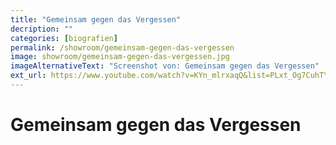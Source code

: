```yaml
---
title: "Gemeinsam gegen das Vergessen"
decription: ""
categories: [biografien]
permalink: /showroom/gemeinsam-gegen-das-vergessen
image: showroom/gemeinsam-gegen-das-vergessen.jpg
imageAlternativeText: "Screenshot von: Gemeinsam gegen das Vergessen"
ext_url: https://www.youtube.com/watch?v=KYn_mlrxaqQ&list=PLxt_Og7CuhTYAPvq2aYLgvHPvZojaJh45&index=19
---
```


# Gemeinsam gegen das Vergessen
